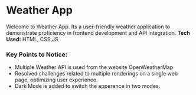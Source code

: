 <h1>Weather App</h1>
Welcome to Weather App. Its a user-friendly weather application to demonstrate proficiency in frontend development and API integration.
<b>Tech Used:</b> HTML, CSS,JS
<h3>Key Points to Notice:</h3>
<ul>
  <li>Multiple Weather API is used from the website OpenWeatherMap </li>
  <li>Resolved challenges related to multiple renderings on a single web page, optimizing user experience.</li>
  <li>Dark Mode is added to switch the apperance in two modes.</li>
</ul>
